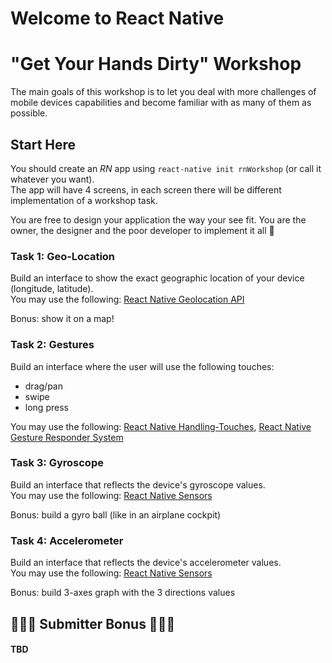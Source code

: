 # Welcome to React Native
# "Get Your Hands Dirty" Workshop

The main goals of this workshop is to let you deal with more challenges of mobile devices capabilities and become familiar with as many of them as possible.

## Start Here
You should create an *RN* app using `react-native init rnWorkshop` (or call it whatever you want).<br>
The app will have 4 screens, in each screen there will be different implementation of a workshop task.

You are free to design your application the way your see fit. You are the owner, the designer and the poor developer to implement it all 😬

### Task 1: Geo-Location
Build an interface to show the exact geographic location of your device (longitude, latitude).<br>
You may use the following:
[React Native Geolocation API](https://facebook.github.io/react-native/docs/geolocation)

Bonus: show it on a map!

### Task 2: Gestures
Build an interface where the user will use the following touches:
* drag/pan
* swipe
* long press

You may use the following:
[React Native Handling-Touches](https://facebook.github.io/react-native/docs/handling-touches),
[React Native Gesture Responder System](https://facebook.github.io/react-native/docs/gesture-responder-system)

### Task 3: Gyroscope
Build an interface that reflects the device's gyroscope values.<br>
You may use the following:
[React Native Sensors](https://react-native-sensors.github.io/)

Bonus: build a gyro ball (like in an airplane cockpit)

### Task 4: Accelerometer
Build an interface that reflects the device's accelerometer values.<br>
You may use the following:
[React Native Sensors](https://react-native-sensors.github.io/)

Bonus: build 3-axes graph with the 3 directions values


## 🏅🏅🏅 Submitter Bonus 🏅🏅🏅
#### TBD

